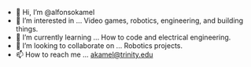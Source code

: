 - 👋 Hi, I’m @alfonsokamel
- 👀 I’m interested in ... Video games, robotics, engineering, and building things.
- 🌱 I’m currently learning ... How to code and electrical engineering.
- 💞️ I’m looking to collaborate on ... Robotics projects.
- 📫 How to reach me ... akamel@trinity.edu

<!---
alfonsokamel/alfonsokamel is a ✨ special ✨ repository because its `README.md` (this file) appears on your GitHub profile.
You can click the Preview link to take a look at your changes.
--->
